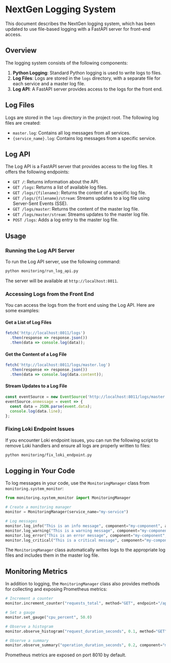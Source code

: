 # NextGen Logging System

This document describes the NextGen logging system, which has been updated to use file-based logging with a FastAPI server for front-end access.

## Overview

The logging system consists of the following components:

1. **Python Logging**: Standard Python logging is used to write logs to files.
2. **Log Files**: Logs are stored in the `logs` directory, with a separate file for each service and a master log file.
3. **Log API**: A FastAPI server provides access to the logs for the front end.

## Log Files

Logs are stored in the `logs` directory in the project root. The following log files are created:

- `master.log`: Contains all log messages from all services.
- `{service_name}.log`: Contains log messages from a specific service.

## Log API

The Log API is a FastAPI server that provides access to the log files. It offers the following endpoints:

- `GET /`: Returns information about the API.
- `GET /logs`: Returns a list of available log files.
- `GET /logs/{filename}`: Returns the content of a specific log file.
- `GET /logs/{filename}/stream`: Streams updates to a log file using Server-Sent Events (SSE).
- `GET /logs/master`: Returns the content of the master log file.
- `GET /logs/master/stream`: Streams updates to the master log file.
- `POST /logs`: Adds a log entry to the master log file.

## Usage

### Running the Log API Server

To run the Log API server, use the following command:

```bash
python monitoring/run_log_api.py
```

The server will be available at `http://localhost:8011`.

### Accessing Logs from the Front End

You can access the logs from the front end using the Log API. Here are some examples:

#### Get a List of Log Files

```javascript
fetch('http://localhost:8011/logs')
  .then(response => response.json())
  .then(data => console.log(data));
```

#### Get the Content of a Log File

```javascript
fetch('http://localhost:8011/logs/master.log')
  .then(response => response.json())
  .then(data => console.log(data.content));
```

#### Stream Updates to a Log File

```javascript
const eventSource = new EventSource('http://localhost:8011/logs/master.log/stream');
eventSource.onmessage = event => {
  const data = JSON.parse(event.data);
  console.log(data.line);
};
```

### Fixing Loki Endpoint Issues

If you encounter Loki endpoint issues, you can run the following script to remove Loki handlers and ensure all logs are properly written to files:

```bash
python monitoring/fix_loki_endpoint.py
```

## Logging in Your Code

To log messages in your code, use the `MonitoringManager` class from `monitoring.system_monitor`:

```python
from monitoring.system_monitor import MonitoringManager

# Create a monitoring manager
monitor = MonitoringManager(service_name="my-service")

# Log messages
monitor.log_info("This is an info message", component="my-component", action="my-action")
monitor.log_warning("This is a warning message", component="my-component", action="my-action")
monitor.log_error("This is an error message", component="my-component", action="my-action")
monitor.log_critical("This is a critical message", component="my-component", action="my-action")
```

The `MonitoringManager` class automatically writes logs to the appropriate log files and includes them in the master log file.

## Monitoring Metrics

In addition to logging, the `MonitoringManager` class also provides methods for collecting and exposing Prometheus metrics:

```python
# Increment a counter
monitor.increment_counter("requests_total", method="GET", endpoint="/api/data", status="200")

# Set a gauge
monitor.set_gauge("cpu_percent", 50.0)

# Observe a histogram
monitor.observe_histogram("request_duration_seconds", 0.1, method="GET", endpoint="/api/data")

# Observe a summary
monitor.observe_summary("operation_duration_seconds", 0.2, component="my-component", operation="my-operation")
```

Prometheus metrics are exposed on port 8010 by default.